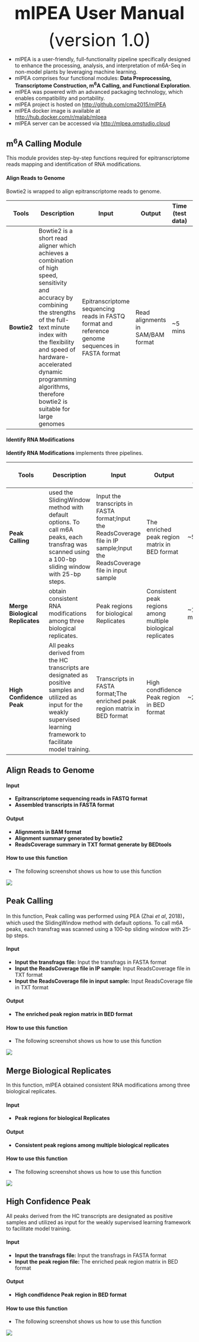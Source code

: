 <div align='center' >
<p><font size='70'><strong>mlPEA User Manual</strong></font></p>
<font size='100'>(version 1.0)</font>
</div>

- mlPEA is a user-friendly, full-functionality pipeline specifically designed to enhance the processing, analysis, and interpretation of m6A-Seq in non-model plants by leveraging machine learning.
- mlPEA comprises four functional modules: **Data Preprocessing, Transcriptome Construction, m<sup>6</sup>A Calling, and Functional Exploration**.
- mlPEA was powered with an advanced  packaging technology, which enables compatibility and portability.
- mlPEA project is hosted on http://github.com/cma2015/mlPEA
- mlPEA docker image is available at http://hub.docker.com/r/malab/mlpea
- mlPEA server can be accessed via http://mlpea.omstudio.cloud

## m<sup>6</sup>A Calling Module

This module provides step-by-step functions required for epitranscriptome reads mapping and identification of RNA modifications.

#### Align Reads to Genome

Bowtie2 is wrapped to align epitranscriptome reads to genome. 

| **Tools**   | **Description**                                              | **Input**                                                    | **Output**                        | **Time (test data)** | **Reference**             |
| ----------- | ------------------------------------------------------------ | ------------------------------------------------------------ | --------------------------------- | -------------------- | ------------------------- |
| **Bowtie2** | Bowtie2 is a short read aligner which achieves a combination of high speed, sensitivity and accuracy by combining the strengths of the full-text minute index with the flexibility and speed of hardware-accelerated dynamic programming algorithms, therefore bowtie2 is suitable for large genomes | Epitranscriptome sequencing reads in FASTQ format and reference genome sequences in FASTA format | Read alignments in SAM/BAM format | ~5 mins              | (Grabherr *et al*., 2011) |

#### Identify RNA Modifications

**Identify RNA Modifications** implements three pipelines.

| **Tools**                       | **Description**                                              | **Input**                                                    | **Output**                                                   | **Time (test data)** | **Reference**                             |
| ------------------------------- | ------------------------------------------------------------ | ------------------------------------------------------------ | ------------------------------------------------------------ | -------------------- | ----------------------------------------- |
| **Peak Calling**                | used the SlidingWindow method with default options. To call m6A peaks, each transfrag was scanned using a 100-bp sliding window with 25-bp steps. | Input the transcripts in FASTA format;Input the ReadsCoverage file in IP sample;Input the ReadsCoverage file in input sample | The enriched peak region matrix in BED format                | ~5 mins              | (Zhai *et al*, 2018)                      |
| **Merge Biological Replicates** | obtain consistent RNA modifications among three biological replicates. | Peak regions for biological Replicates                       | Consistent peak regions among multiple biological replicates | ~10 mins             | in-house scripts                          |
| **High Confidence Peak**        | All peaks derived from the HC transcripts are designated as positive samples and utilized as input for the weakly supervised learning framework to facilitate model training. | Transcripts   in FASTA format;The enriched peak region matrix in BED format | High condfidence Peak region in BED format                   | ~20mins              | (Huang *et al*, 2021; Song *et al*, 2024) |

## Align Reads to Genome

#### Input

- **Epitranscriptome sequencing reads in FASTQ format**
- **Assembled transcripts in FASTA format**


#### Output
- **Alignments in BAM format**
- **Alignment summary generated by bowtie2**
- **ReadsCoverage summary in TXT format generate by BEDtools**

#### How to use this function

- The following screenshot shows us how to use this function

![](../img/3.5.align.png)

## Peak Calling

In this function, Peak calling was performed using PEA (Zhai *et al*, 2018)，which used the SlidingWindow method with default options. To call m6A peaks, each transfrag was scanned using a 100-bp sliding window with 25-bp steps.

#### Input

- **Input the transfrags file:** Input the transfrags in FASTA format
- **Input the ReadsCoverage file in IP sample:** Input ReadsCoverage file in TXT format
- **Input the ReadsCoverage file in input sample:** Input ReadsCoverage file in TXT format


#### Output

- **The enriched peak region matrix in BED format**

#### How to use this function

- The following screenshot shows us how to use this function

![](../img/3.6.peak_calling.png)

##  **Merge Biological Replicates**

In this function, mlPEA obtained consistent RNA modifications among three biological replicates.

#### Input

- **Peak regions for biological Replicates**


#### Output

- **Consistent peak regions among multiple biological replicates**  

#### How to use this function

- The following screenshot shows us how to use this function

![](../img/3.7.merge_peak.png)

## High Confidence Peak

All peaks derived from the HC transcripts are designated as positive samples and utilized as input for the weakly supervised learning framework to facilitate model training.

#### Input

- **Input the transfrags file:** Input the transfrags in FASTA format
- **Input the peak region file:** The enriched peak region matrix in BED format


#### Output

- **High condfidence Peak region in BED format**

#### How to use this function

- The following screenshot shows us how to use this function

![](../img/3.8.high_confidence.png)
